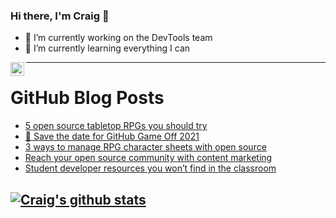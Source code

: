 ### Hi there, I'm Craig 👋

<!--
**CraigTeelFugro/CraigTeelFugro** is a ✨ _special_ ✨ repository because its `README.md` (this file) appears on your GitHub profile.

Here are some ideas to get you started:
-->

- 🔭 I’m currently working on the DevTools team
- 🌱 I’m currently learning everything I can

[<img align="left" alt="Craig Teel | LinkedIn" width="22px" src="https://cdn.jsdelivr.net/npm/simple-icons@v3/icons/linkedin.svg" />][linkedin]

---

# GitHub Blog Posts

<!-- BLOG-POST-LIST:START -->
- [5 open source tabletop RPGs you should try](https://opensource.com/article/21/10/rpg-tabletop-games)
- [💾 Save the date for GitHub Game Off 2021](https://github.blog/2021-10-15-save-the-date-for-github-game-off-2021/)
- [3 ways to manage RPG character sheets with open source](https://opensource.com/article/21/10/manage-rpg-character-sheets)
- [Reach your open source community with content marketing](https://opensource.com/article/21/10/content-marketing-open-source-community)
- [Student developer resources you won’t find in the classroom](https://github.blog/2021-10-14-student-developer-resources-wont-find-classroom/)
<!-- BLOG-POST-LIST:END -->

## [![Craig's github stats](https://github-readme-stats.vercel.app/api?username=craigteelfugro)](https://github.com/anuraghazra/github-readme-stats)


[linkedin]: https://linkedin.com/in/craig-teel-b8786771

